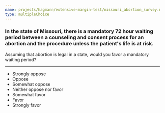 ```yaml
---
name: projects/hagmann/extensive-margin-test/missouri_abortion_survey.md
type: multipleChoice
---
```


### In the state of Missouri, there is a mandatory 72 hour waiting period between a counseling and consent process for an abortion and the procedure unless the patient's life is at risk.

Assuming that abortion is legal in a state, would you favor a mandatory waiting period?

---

- Strongly oppose
- Oppose
- Somewhat oppose
- Neither oppose nor favor
- Somewhat favor
- Favor
- Strongly favor 
